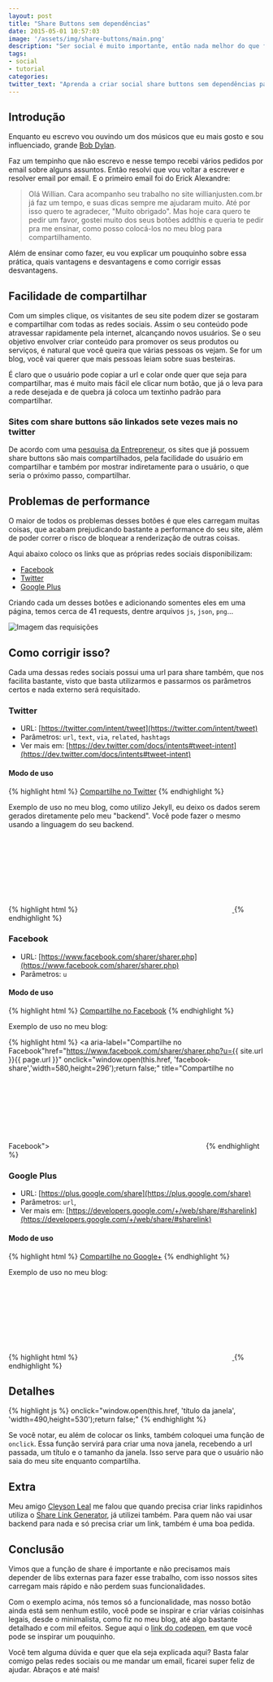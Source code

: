 ```yaml
---
layout: post
title: "Share Buttons sem dependências"
date: 2015-05-01 10:57:03
image: '/assets/img/share-buttons/main.png'
description: "Ser social é muito importante, então nada melhor do que fazer com que o seu usuário consiga compartilhar mais fácil seu conteúdo."
tags:
- social
- tutorial
categories:
twitter_text: "Aprenda a criar social share buttons sem dependências para o seu site."
---
```


## Introdução

Enquanto eu escrevo vou ouvindo um dos músicos que eu mais gosto e sou influenciado, grande [Bob Dylan](https://open.spotify.com/artist/74ASZWbe4lXaubB36ztrGX).

Faz um tempinho que não escrevo e nesse tempo recebi vários pedidos por email sobre alguns assuntos. Então resolvi que vou voltar a escrever e resolver email por email. E o primeiro email foi do Erick Alexandre:

> Olá Willian.
> Cara acompanho seu trabalho no site willianjusten.com.br já faz um tempo, e suas dicas sempre me ajudaram muito. Até por isso quero te agradecer, "Muito obrigado".
Mas hoje cara quero te pedir um favor, gostei muito dos seus botões addthis e queria te pedir pra me ensinar, como posso colocá-los no meu blog para compartilhamento.

Além de ensinar como fazer, eu vou explicar um pouquinho sobre essa prática, quais vantagens e desvantagens e como corrigir essas desvantagens.

## Facilidade de compartilhar

Com um simples clique, os visitantes de seu site podem dizer se gostaram e compartilhar com todas as redes sociais. Assim o seu conteúdo pode atravessar rapidamente pela internet, alcançando novos usuários. Se o seu objetivo envolver criar conteúdo para promover os seus produtos ou serviços, é natural que você queira que várias pessoas os vejam. Se for um blog, você vai querer que mais pessoas leiam sobre suas besteiras.

É claro que o usuário pode copiar a url e colar onde quer que seja para compartilhar, mas é muito mais fácil ele clicar num botão, que já o leva para a rede desejada e de quebra já coloca um textinho padrão para compartilhar.

### Sites com share buttons são linkados sete vezes mais no twitter

De acordo com uma [pesquisa da Entrepreneur](http://www.entrepreneur.com/article/220720#), os sites que já possuem share buttons são mais compartilhados, pela facilidade do usuário em compartilhar e também por mostrar indiretamente para o usuário, o que seria o próximo passo, compartilhar.

## Problemas de performance

O maior de todos os problemas desses botões é que eles carregam muitas coisas, que acabam prejudicando bastante a performance do seu site, além de poder correr o risco de bloquear a renderização de outras coisas.

Aqui abaixo coloco os links que as próprias redes sociais disponibilizam:

* [Facebook](https://developers.facebook.com/docs/plugins/share-button)
* [Twitter](https://about.twitter.com/resources/buttons)
* [Google Plus](https://developers.google.com/+/web/share/?hl=pt-br)

Criando cada um desses botões e adicionando somentes eles em uma página, temos cerca de 41 requests, dentre arquivos `js`, `json`, `png`...

![Imagem das requisições](http://davidgoss.co.uk/wp-content/uploads/2013/12/devtools-screenshot.png)

## Como corrigir isso?

Cada uma dessas redes sociais possui uma url para share também, que nos facilita bastante, visto que basta utilizarmos e passarmos os parâmetros certos e nada externo será requisitado.

### Twitter

* URL: [https://twitter.com/intent/tweet](https://twitter.com/intent/tweet)
* Parâmetros: `url`, `text`, `via`, `related`, `hashtags`
* Ver mais em: [https://dev.twitter.com/docs/intents#tweet-intent](https://dev.twitter.com/docs/intents#tweet-intent)

#### Modo de uso

{% highlight html %}
<a aria-label="Compartilhe no Twitter" href="https://twitter.com/intent/tweet?url=seusite/&amp;text=seutexto&amp;via=seutwitter" onclick="window.open(this.href, 'twitter-share', 'width=550,height=235');return false;" title="Compartilhe no Twitter">Compartilhe no Twitter</a>
{% endhighlight %}

Exemplo de uso no meu blog, como utilizo Jekyll, eu deixo os dados serem gerados diretamente pelo meu "backend". Você pode fazer o mesmo usando a linguagem do seu backend.

{% highlight html %}
<a aria-label="Compartilhe no Twitter" href="https://twitter.com/intent/tweet?text=&quot;{{ page.twitter_text }}&quot;%20{{ site.url }}{{ page.url }}%20via%20&#64;{{ site.twitter_username }}&hashtags={% for tag in page.tags %}{{tag}},{% endfor %}"
    onclick="window.open(this.href, 'twitter-share', 'width=550,height=235');return false;" title="Compartilhe no Twitter">
        <svg class="icon icon-twitter"><use xlink:href="#icon-twitter"></use></svg>
    </a>
{% endhighlight %}

### Facebook

* URL: [https://www.facebook.com/sharer/sharer.php](https://www.facebook.com/sharer/sharer.php)
* Parâmetros: `u`

#### Modo de uso

{% highlight html %}
<a aria-label="Compartilhe no Facebook" href="https://www.facebook.com/sharer/sharer.php?u=linkdoseusite" onclick="window.open(this.href, 'facebook-share','width=580,height=296');return false;" title="Compartilhe no Facebook"> Compartilhe no Facebook</a>
{% endhighlight %}

Exemplo de uso no meu blog:

{% highlight html %}
  <a aria-label="Compartilhe no Facebook"href="https://www.facebook.com/sharer/sharer.php?u={{ site.url }}{{ page.url }}"
    onclick="window.open(this.href, 'facebook-share','width=580,height=296');return false;" title="Compartilhe no Facebook">
        <svg class="icon icon-facebook"><use xlink:href="#icon-facebook"></use></svg>
    </a>
{% endhighlight %}

### Google Plus

* URL: [https://plus.google.com/share](https://plus.google.com/share)
* Parâmetros: `url`,
* Ver mais em: [https://developers.google.com/+/web/share/#sharelink](https://developers.google.com/+/web/share/#sharelink)

#### Modo de uso

{% highlight html %}
<a aria-label="Compartilhe no Google Plus" href="https://plus.google.com/share?url=seusite" onclick="window.open(this.href, 'google-plus-share', 'width=490,height=530');return false;" title="Compartilhe no Google+">Compartilhe no Google+</a>
{% endhighlight %}

Exemplo de uso no meu blog:

{% highlight html %}
    <a aria-label="Compartilhe no Google Plus" href="https://plus.google.com/share?url={{ site.url }}{{ page.url }}"
    onclick="window.open(this.href, 'google-plus-share', 'width=490,height=530');return false;" title="Compartilhe no Google+">
        <svg class="icon icon-google-plus"><use xlink:href="#icon-google-plus"></use></svg>
    </a>
{% endhighlight %}

## Detalhes

{% highlight js %}
 onclick="window.open(this.href, 'título da janela', 'width=490,height=530');return false;"
{% endhighlight %}

Se você notar, eu além de colocar os links, também coloquei uma função de `onclick`. Essa função servirá para criar uma nova janela, recebendo a url passada, um título e o tamanho da janela. Isso serve para que o usuário não saia do meu site enquanto compartilha.

## Extra

Meu amigo [Cleyson Leal](https://twitter.com/cleysonlb) me falou que quando precisa criar links rapidinhos utiliza o [Share Link Generator](http://www.sharelinkgenerator.com/), já utilizei também. Para quem não vai usar backend para nada e só precisa criar um link, também é uma boa pedida.

## Conclusão

Vimos que a função de share é importante e não precisamos mais depender de libs externas para fazer esse trabalho, com isso nossos sites carregam mais rápido e não perdem suas funcionalidades.

Com o exemplo acima, nós temos só a funcionalidade, mas nosso botão ainda está sem nenhum estilo, você pode se inspirar e criar várias coisinhas legais, desde o minimalista, como fiz no meu blog, até algo bastante detalhado e com mil efeitos. Segue aqui o [link do codepen](http://codepen.io/search?q=share&limit=all&depth=everything&show_forks=false), em que você pode se inspirar um pouquinho.

Você tem alguma dúvida e quer que ela seja explicada aqui? Basta falar comigo pelas redes sociais ou me mandar um email, ficarei super feliz de ajudar. Abraços e até mais!


